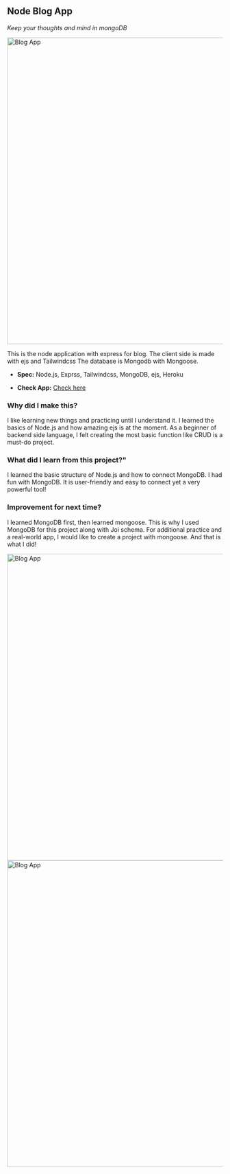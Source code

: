 ## Node Blog App 

*Keep your thoughts and mind in mongoDB*   

   <img width="715" alt="Blog App" src="https://user-images.githubusercontent.com/58070973/153057065-0feacf26-b6be-45e1-a305-0003c99c08ab.png">

This is the node application with express for blog. The client side is made with ejs and Tailwindcss The database is Mongodb with Mongoose. 

  - **Spec:** Node.js, Exprss, Tailwindcss, MongoDB, ejs, Heroku
  
  - **Check App:** [Check here](https://node-mongo-blog-app.herokuapp.com/api/blogs)
  

### Why did I make this?

I like learning new things and practicing until I understand it. I learned the basics of Node.js and how amazing ejs is at the moment. As a beginner of backend side language, I felt creating the most basic function like CRUD is a must-do project.

### What did I learn from this project?"

I learned the basic structure of Node.js and how to connect MongoDB. I had fun with MongoDB. It is user-friendly and easy to connect yet a very powerful tool!

### Improvement for next time?

I learned MongoDB first, then learned mongoose. This is why I used MongoDB for this project along with Joi schema. For additional practice and a real-world app, I would like to create a project with mongoose. And that is what I did!


   <img width="715" alt="Blog App" src="https://user-images.githubusercontent.com/58070973/165807322-51ff8a2c-b46c-4d85-9237-e635b9465952.png">      
   
   <img width="715" alt="Blog App" src="https://user-images.githubusercontent.com/58070973/165807233-491f3a6f-9b9b-483b-a9b0-7939cbbd7bcb.png">
   
   
